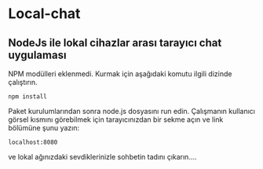 # Local-chat
## NodeJs ile lokal cihazlar arası tarayıcı chat uygulaması


NPM modülleri eklenmedi. Kurmak için aşağıdaki komutu ilgili dizinde çalıştırın.


    npm install

Paket kurulumlarından sonra node.js dosyasını run edin. Çalışmanın kullanıcı görsel kısmını görebilmek için tarayıcınızdan bir sekme açın ve link bölümüne şunu yazın:

    localhost:8080


 ve lokal ağınızdaki sevdiklerinizle sohbetin tadını çıkarın....

